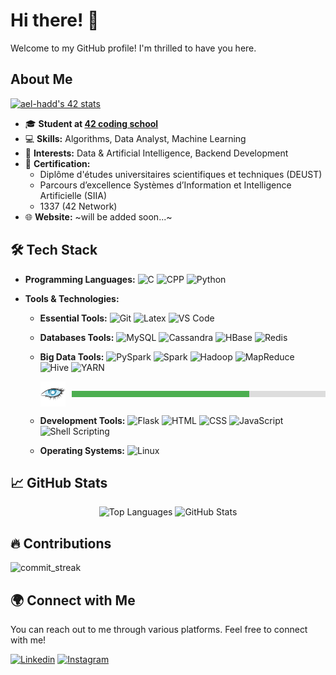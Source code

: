 # Hi there! 👋

Welcome to my GitHub profile! I'm thrilled to have you here.

## About Me

[![ael-hadd's 42 stats](https://badge.mediaplus.ma/green/haalouan)](https://profile.intra.42.fr/users/haalouan)
- 🎓 **Student at [42 coding school](https://www.42.fr/)**
- 💻 **Skills:** Algorithms, Data Analyst, Machine Learning
- 🌱 **Interests:** Data & Artificial Intelligence, Backend Development
- 📜 **Certification:**
  - Diplôme d'études universitaires scientifiques et techniques (DEUST)
  - Parcours d’excellence Systèmes d’Information et Intelligence Artificielle (SIIA)
  - 1337 (42 Network)
- 🌐 **Website:** ~will be added soon...~

## 🛠️ Tech Stack

- **Programming Languages:**
  ![C](https://img.shields.io/badge/C-00599C?style=flat&logo=gnu-C&logoColor=white)
  ![CPP](https://img.shields.io/badge/CPP-3776AB?style=flat&logo=CPP&logoColor=white)
  ![Python](https://img.shields.io/badge/Python-00599C?style=flat&logo=gnu-Python&logoColor=white)

- **Tools & Technologies:**

  - **Essential Tools:**
    ![Git](https://img.shields.io/badge/Git-F05032?style=flat&logo=git&logoColor=white)
    ![Latex](https://img.shields.io/badge/Latex-007ACC?style=flat&logo=Latex&logoColor=white)
    ![VS Code](https://img.shields.io/badge/VS%20Code-007ACC?style=flat)

  - **Databases Tools:**
    ![MySQL](https://img.shields.io/badge/MySQL-007ACC?style=flat&logo=MySQL&logoColor=white)
    ![Cassandra](https://img.shields.io/badge/Cassandra-007ACC?style=flat)
    ![HBase](https://img.shields.io/badge/HBase-007ACC?style=flat)
    ![Redis](https://img.shields.io/badge/Redis-007ACC?style=flat)

  - **Big Data Tools:**
    ![PySpark](https://img.shields.io/badge/PySpark-4E88B0?style=flat&logo=apache-spark&logoColor=white)
    ![Spark](https://img.shields.io/badge/Spark-ED1B24?style=flat&logo=apache-spark&logoColor=white)
    ![Hadoop](https://img.shields.io/badge/Hadoop-007ACC?style=flat&logo=apache-hadoop&logoColor=white)
    ![MapReduce](https://img.shields.io/badge/MapReduce-007ACC?style=flat)
    ![Hive](https://img.shields.io/badge/Hive-F7B714?style=flat&labelColor=F7B714)
    ![YARN](https://img.shields.io/badge/YARN-007ACC?style=flat&logo=apache-hadoop&logoColor=white)
    <div style="display: flex; align-items: center;">
    <img src="https://raw.githubusercontent.com/devicons/devicon/master/icons/cassandra/cassandra-original.svg" alt="cassandra" width="40" height="40"/>
    <div style="width: 100%; background-color: #ddd; margin-left: 10px;">
      <div style="width: 70%; height: 10px; background-color: #4CAF50;"></div>
    </div>
  </div>

  - **Development Tools:**
    ![Flask](https://img.shields.io/badge/Flask-007ACC?style=flat)
    ![HTML](https://img.shields.io/badge/HTML-E34F26?style=flat&logo=html5&logoColor=white)
    ![CSS](https://img.shields.io/badge/CSS-1572B6?style=flat&logo=css3&logoColor=white)
    ![JavaScript](https://img.shields.io/badge/JavaScript-F7DF1E?style=flat&logo=javascript&logoColor=black)
    ![Shell Scripting](https://img.shields.io/badge/Shell%20Scripting-4EAA25?style=flat&logo=gnu-bash&logoColor=white)

  - **Operating Systems:**
    ![Linux](https://img.shields.io/badge/Linux-FCC624?style=flat&logo=linux&logoColor=white)

## 📈 GitHub Stats

<div align="center">
  <img src="https://github-readme-stats.vercel.app/api/top-langs?username=haalouan&show_icons=true&locale=en&layout=compact&theme=dark&bg_color=000000&text_color=ffffff" alt="Top Languages" />
  <img src="https://github-readme-stats.vercel.app/api?username=haalouan&show_icons=true&locale=en&theme=dark&bg_color=000000" alt="GitHub Stats" />
</div>

## 🔥 Contributions

![commit_streak](https://github-readme-streak-stats.herokuapp.com/?user=haalouan&theme=dark&hide_border=false)  

## 🌍 Connect with Me

You can reach out to me through various platforms. Feel free to connect with me!

[![Linkedin](https://img.shields.io/badge/LinkedIn-0077B5?style=for-the-badge&logo=linkedin&logoColor=white)](https://www.linkedin.com/in/hatim-alouani-527617304/)
[![Instagram](https://img.shields.io/badge/Instagram-E4405F?style=for-the-badge&logo=instagram&logoColor=white)](https://instagram.com/hatim_alouani/)

<!--
**HatimAlouani/Cloneg7** is a ✨ special ✨ repository because its `README.md` (this file) appears on your GitHub profile.
You can click the Preview link to take a look at your changes.
-->
